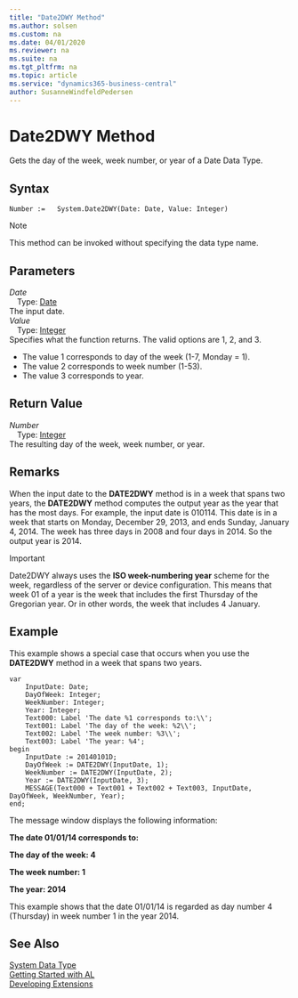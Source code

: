 ```yaml
---
title: "Date2DWY Method"
ms.author: solsen
ms.custom: na
ms.date: 04/01/2020
ms.reviewer: na
ms.suite: na
ms.tgt_pltfrm: na
ms.topic: article
ms.service: "dynamics365-business-central"
author: SusanneWindfeldPedersen
---
```

[//]: # (START>DO_NOT_EDIT)
[//]: # (IMPORTANT:Do not edit any of the content between here and the END>DO_NOT_EDIT.)
[//]: # (Any modifications should be made in the .xml files in the ModernDev repo.)
# Date2DWY Method
Gets the day of the week, week number, or year of a Date Data Type.


## Syntax
```
Number :=   System.Date2DWY(Date: Date, Value: Integer)
```
> [!NOTE]  
> This method can be invoked without specifying the data type name.  
## Parameters
*Date*  
&emsp;Type: [Date](../date/date-data-type.md)  
The input date.  
*Value*  
&emsp;Type: [Integer](../integer/integer-data-type.md)  
Specifies what the function returns. The valid options are 1, 2, and 3.
- The value 1 corresponds to day of the week (1-7, Monday = 1).
- The value 2 corresponds to week number (1-53).
- The value 3 corresponds to year.
        


## Return Value
*Number*  
&emsp;Type: [Integer](../integer/integer-data-type.md)  
The resulting day of the week, week number, or year.  


[//]: # (IMPORTANT: END>DO_NOT_EDIT)

## Remarks

When the input date to the **DATE2DWY** method is in a week that spans two years, the **DATE2DWY** method computes the output year as the year that has the most days. For example, the input date is 010114. This date is in a week that starts on Monday, December 29, 2013, and ends Sunday, January 4, 2014. The week has three days in 2008 and four days in 2014. So the output year is 2014.

> [!IMPORTANT]
> Date2DWY always uses the **ISO week-numbering year** scheme for the week, regardless of the server or device configuration. This means that week 01 of a year is the week that includes the first Thursday of the Gregorian year. Or in other words, the week that includes 4 January.

## Example

This example shows a special case that occurs when you use the **DATE2DWY** method in a week that spans two years. 
 
```  
var
    InputDate: Date;
    DayOfWeek: Integer;
    WeekNumber: Integer;
    Year: Integer;
    Text000: Label 'The date %1 corresponds to:\\';
    Text001: Label 'The day of the week: %2\\';
    Text002: Label 'The week number: %3\\';
    Text003: Label 'The year: %4';
begin
    InputDate := 20140101D;  
    DayOfWeek := DATE2DWY(InputDate, 1);  
    WeekNumber := DATE2DWY(InputDate, 2);  
    Year := DATE2DWY(InputDate, 3);  
    MESSAGE(Text000 + Text001 + Text002 + Text003, InputDate, DayOfWeek, WeekNumber, Year);  
end;
```  
  
 The message window displays the following information:  
  
 **The date 01/01/14 corresponds to:**  
  
 **The day of the week: 4**  
  
 **The week number: 1**  
  
 **The year: 2014**  
  
 This example shows that the date 01/01/14 is regarded as day number 4 \(Thursday\) in week number 1 in the year 2014.  
  

## See Also
[System Data Type](system-data-type.md)  
[Getting Started with AL](../../devenv-get-started.md)  
[Developing Extensions](../../devenv-dev-overview.md)
